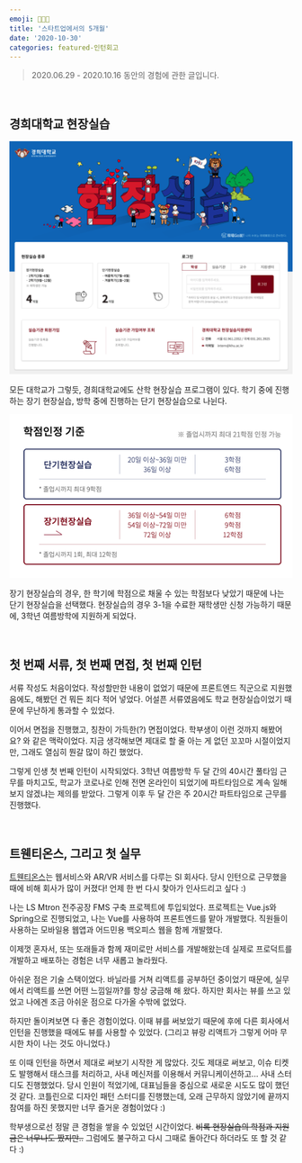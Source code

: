 ```yaml
---
emoji: 👩🏻‍💻
title: '스타트업에서의 5개월'
date: '2020-10-30'
categories: featured-인턴회고
---
```


> 2020.06.29 - 2020.10.16 동안의 경험에 관한 글입니다.

&nbsp;

## 경희대학교 현장실습

![](1-0.png)

모든 대학교가 그렇듯, 경희대학교에도 산학 현장실습 프로그램이 있다. 학기 중에 진행하는 장기 현장실습, 방학 중에 진행하는 단기 현장실습으로 나뉜다.

![](1-1.png)

장기 현장실습의 경우, 한 학기에 학점으로 채울 수 있는 학점보다 낮았기 때문에 나는 단기 현장실습을 선택했다. 현장실습의 경우 3-1을 수료한 재학생만 신청 가능하기 때문에, 3학년 여름방학에 지원하게 되었다.

&nbsp;

## 첫 번째 서류, 첫 번째 면접, 첫 번째 인턴

서류 작성도 처음이었다. 작성할만한 내용이 없었기 때문에 프론트엔드 직군으로 지원했음에도, 해봤던 건 뭐든 죄다 적어 넣었다. 어설픈 서류였음에도 학교 현장실습이었기 때문에 무난하게 통과할 수 있었다.

이어서 면접을 진행했고, 칭찬이 가득한(?) 면접이었다. 학부생이 이런 것까지 해봤어요? 와 같은 맥락이었다. 지금 생각해보면 제대로 할 줄 아는 게 없던 꼬꼬마 시절이었지만, 그래도 열심히 뭔갈 많이 하긴 했었다.

그렇게 인생 첫 번째 인턴이 시작되었다. 3학년 여름방학 두 달 간의 40시간 풀타임 근무를 마치고도, 학교가 코로나로 인해 전면 온라인이 되었기에 파트타임으로 계속 일해보지 않겠냐는 제의를 받았다. 그렇게 이후 두 달 간은 주 20시간 파트타임으로 근무를 진행했다.

&nbsp;

## 트웬티온스, 그리고 첫 실무

[트웬티온스](https://twentyoz.kr/)는 웹서비스와 AR/VR 서비스를 다루는 SI 회사다. 당시 인턴으로 근무했을 때에 비해 회사가 많이 커졌다! 언제 한 번 다시 찾아가 인사드리고 싶다 :)

나는 LS Mtron 전주공장 FMS 구축 프로젝트에 투입되었다. 프로젝트는 Vue.js와 Spring으로 진행되었고, 나는 Vue를 사용하여 프론트엔드를 맡아 개발했다. 직원들이 사용하는 모바일용 웹앱과 어드민용 백오피스 웹을 함께 개발했다.

이제껏 혼자서, 또는 또래들과 함께 재미로만 서비스를 개발해왔는데 실제로 프로덕트를 개발하고 배포하는 경험은 너무 새롭고 놀라웠다.

아쉬운 점은 기술 스택이었다. 바닐라를 거쳐 리액트를 공부하던 중이었기 때문에, 실무에서 리액트를 쓰면 어떤 느낌일까?를 항상 궁금해 해 왔다. 하지만 회사는 뷰를 쓰고 있었고 나에겐 조금 아쉬운 점으로 다가올 수밖에 없었다.

하지만 돌이켜보면 다 좋은 경험이었다. 이때 뷰를 써보았기 때문에 후에 다른 회사에서 인턴을 진행했을 때에도 뷰를 사용할 수 있었다. (그리고 뷰랑 리액트가 그렇게 어마 무시한 차이 나는 것도 아니었다.)

또 이때 인턴을 하면서 제대로 써보기 시작한 게 많았다. 깃도 제대로 써보고, 이슈 티켓도 발행해서 태스크를 처리하고, 사내 메신저를 이용해서 커뮤니케이션하고... 사내 스터디도 진행했었다. 당시 인원이 적었기에, 대표님들을 중심으로 새로운 시도도 많이 했던 것 같다. 코틀린으로 디자인 패턴 스터디를 진행했는데, 오래 근무하지 않았기에 끝까지 참여를 하진 못했지만 너무 즐거운 경험이었다 :)

학부생으로선 정말 큰 경험을 쌓을 수 있었던 시간이었다. ~~비록 현장실습의 학점과 지원금은 너무나도 짰지만..~~ 그럼에도 불구하고 다시 그때로 돌아간다 하더라도 또 할 것 같다 :)

```toc
```